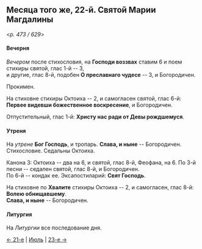 
## Месяца того же, 22-й. Святой Марии Магдалины

<*p. 473 / 629*>

#### Вечерня

*Вечером* после стихословия, на **Господи воззвах** ставим 6 
и поем стихиры святой, глас 1-й -- 3,  
и другие, глас 8-й, подобен **О преславнаго чудесе** -- 3, 
и Богородичен.  

Прокимен. 

На стиховне стихиры Октоиха -- 2, и самогласен святой, глас 6-й: **Первее видевши божественное воскресение**, 
и Богородичен.   

Отпустительный, глас 1-й: **Христу нас ради от Девы рождшемуся**. 

#### Утреня

На *утрене* **Бог Господь**, и тропарь. **Слава, и ныне** -- Богородичен.
Стихословие. Седальны Октоиха.  

Канона 3: Октоиха -- два на 6, и святой, глас 8-й, Феофана, на 6. 
По 3-й песни -- седален святой, глас 8-й, и Богородичен.  
По 6-й -- кондак ее. 
Эксапостиларий: **Свят Господь**. 

На стиховне по **Хвалите** стихиры Октоиха -- 2, и самогласен, глас 8-й: **Волею обнищавшему**.  
**Слава, и ныне** -- Богородичен. 

#### Литургия

На *Литургии* все последование дня.
 
[← 21-е](07_21_EUR.ru.md) | [Июль](README.md#22-й) | [23-е →](07_23_EUR.ru.md)
